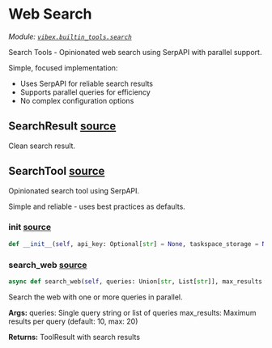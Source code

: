 # Web Search

_Module: [`vibex.builtin_tools.search`](https://github.com/dustland/vibex/blob/main/src/vibex/builtin_tools/search.py)_

Search Tools - Opinionated web search using SerpAPI with parallel support.

Simple, focused implementation:

- Uses SerpAPI for reliable search results
- Supports parallel queries for efficiency
- No complex configuration options

## SearchResult <a href="https://github.com/dustland/vibex/blob/main/src/vibex/builtin_tools/search.py#L23" class="source-link" title="View source code">source</a>

Clean search result.

## SearchTool <a href="https://github.com/dustland/vibex/blob/main/src/vibex/builtin_tools/search.py#L31" class="source-link" title="View source code">source</a>

Opinionated search tool using SerpAPI.

Simple and reliable - uses best practices as defaults.

### **init** <a href="https://github.com/dustland/vibex/blob/main/src/vibex/builtin_tools/search.py#L38" class="source-link" title="View source code">source</a>

```python
def __init__(self, api_key: Optional[str] = None, taskspace_storage = None)
```

### search_web <a href="https://github.com/dustland/vibex/blob/main/src/vibex/builtin_tools/search.py#L59" class="source-link" title="View source code">source</a>

```python
async def search_web(self, queries: Union[str, List[str]], max_results: int = 10) -> ToolResult
```

Search the web with one or more queries in parallel.

**Args:**
queries: Single query string or list of queries
max_results: Maximum results per query (default: 10, max: 20)

**Returns:**
ToolResult with search results
